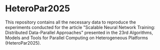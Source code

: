 # HeteroPar2025
This repository contains all the necessary data to reproduce the experiments conducted for the article "Scalable Neural Network Training: Distributed Data-Parallel Approaches" presented in the 23rd Algorithms, Models and Tools for Parallel Computing on Heterogeneous Platforms (HeteroPar2025).
